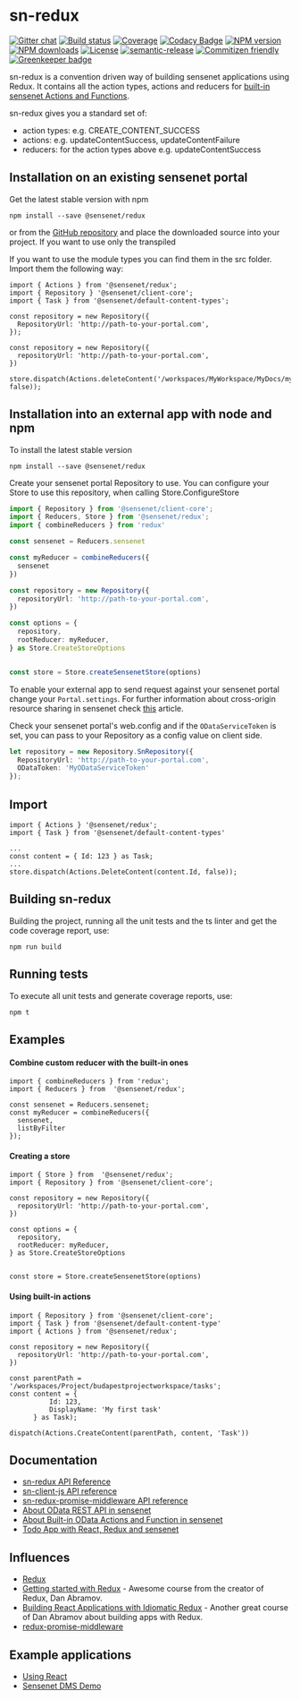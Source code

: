 # sn-redux

[![Gitter chat](https://img.shields.io/gitter/room/SenseNet/sn-redux.svg?style=flat)](https://gitter.im/SenseNet/sn-redux)
[![Build status](https://img.shields.io/travis/SenseNet/sn-redux.svg?style=flat)](https://travis-ci.org/SenseNet/sn-redux)
[![Coverage](https://img.shields.io/codecov/c/github/SenseNet/sn-redux.svg?style=flat)](https://codecov.io/gh/SenseNet/sn-redux)
[![Codacy Badge](https://api.codacy.com/project/badge/Grade/ca48bc7efa8549f091aa598e17ccc742)](https://www.codacy.com/app/herflis33/sn-redux?utm_source=github.com&amp;utm_medium=referral&amp;utm_content=SenseNet/sn-redux&amp;utm_campaign=Badge_Grade)
[![NPM version](https://img.shields.io/npm/v/sn-redux.svg?style=flat)](https://www.npmjs.com/package/sn-redux)
[![NPM downloads](https://img.shields.io/npm/dt/sn-redux.svg?style=flat)](https://www.npmjs.com/package/sn-redux)
[![License](https://img.shields.io/github/license/SenseNet/sn-redux.svg?style=flat)](https://github.com/SenseNet/sn-redux/LICENSE.txt)
[![semantic-release](https://img.shields.io/badge/%20%20%F0%9F%93%A6%F0%9F%9A%80-semantic--release-e10079.svg?style=flat)](https://github.com/semantic-release/semantic-release)
[![Commitizen friendly](https://img.shields.io/badge/commitizen-friendly-brightgreen.svg?style=flat)](http://commitizen.github.io/cz-cli/)
[![Greenkeeper badge](https://badges.greenkeeper.io/SenseNet/sn-redux.svg)](https://greenkeeper.io/)

sn-redux is a convention driven way of building sensenet applications using Redux. It contains all the action types, actions and reducers for [built-in sensenet Actions 
and Functions](http://wiki.sensenet.com/Built-in_OData_actions_and_functions).

sn-redux gives you a standard set of:

* action types: e.g. CREATE_CONTENT_SUCCESS
* actions: e.g. updateContentSuccess, updateContentFailure
* reducers: for the action types above e.g. updateContentSuccess

## Installation on an existing sensenet portal

Get the latest stable version with npm

```
npm install --save @sensenet/redux
```

or from the [GitHub repository](https://github.com/SenseNet/sn-redux) and place the downloaded source into your project. If you want to use only the transpiled 

If you want to use the module types you can find them in the src folder. Import them the following way:

```
import { Actions } from '@sensenet/redux';
import { Repository } '@sensenet/client-core';
import { Task } from '@sensenet/default-content-types';

const repository = new Repository({
  RepositoryUrl: 'http://path-to-your-portal.com',
});

const repository = new Repository({
  repositoryUrl: 'http://path-to-your-portal.com',
})

store.dispatch(Actions.deleteContent('/workspaces/MyWorkspace/MyDocs/mydoc.docx', false));
```

## Installation into an external app with node and npm

To install the latest stable version

```
npm install --save @sensenet/redux
```

Create your sensenet portal Repository to use. You can configure your Store to use this repository, when calling Store.ConfigureStore

```ts
import { Repository } from '@sensenet/client-core';
import { Reducers, Store } from '@sensenet/redux';
import { combineReducers } from 'redux'

const sensenet = Reducers.sensenet

const myReducer = combineReducers({
  sensenet
})

const repository = new Repository({
  repositoryUrl: 'http://path-to-your-portal.com',
})

const options = {
  repository,
  rootReducer: myReducer,
} as Store.CreateStoreOptions


const store = Store.createSensenetStore(options)

```

To enable your external app to send request against your sensenet portal change your ```Portal.settings```. For further information about cross-origin resource sharing in sensenet check [this](http://wiki.sensenet.com/Cross-origin_resource_sharing#Origin_check) article.

Check your sensenet portal's web.config and if the ```ODataServiceToken``` is set, you can pass to your Repository as a config value on client side.

```ts
let repository = new Repository.SnRepository({
  RepositoryUrl: 'http://path-to-your-portal.com',
  ODataToken: 'MyODataServiceToken'
});
```

## Import

```
import { Actions } '@sensenet/redux';
import { Task } from '@sensenet/default-content-types'

...
const content = { Id: 123 } as Task;
...
store.dispatch(Actions.DeleteContent(content.Id, false));
```

## Building sn-redux

Building the project, running all the unit tests and the ts linter and get the code coverage report, use:

```
npm run build
```

## Running tests

To execute all unit tests and generate coverage reports, use:

```
npm t
```


## Examples

#### Combine custom reducer with the built-in ones

```
import { combineReducers } from 'redux';
import { Reducers } from  '@sensenet/redux';

const sensenet = Reducers.sensenet;
const myReducer = combineReducers({
  sensenet,
  listByFilter
});

```

#### Creating a store

```
import { Store } from  '@sensenet/redux';
import { Repository } from '@sensenet/client-core';

const repository = new Repository({
  repositoryUrl: 'http://path-to-your-portal.com',
})

const options = {
  repository,
  rootReducer: myReducer,
} as Store.CreateStoreOptions


const store = Store.createSensenetStore(options)

```

#### Using built-in actions

```
import { Repository } from '@sensenet/client-core';
import { Task } from '@sensenet/default-content-type'
import { Actions } from '@sensenet/redux';

const repository = new Repository({
  repositoryUrl: 'http://path-to-your-portal.com',
})

const parentPath = '/workspaces/Project/budapestprojectworkspace/tasks';
const content = {
          Id: 123,
          DisplayName: 'My first task'
      } as Task);

dispatch(Actions.CreateContent(parentPath, content, 'Task'))
```

## Documentation

* [sn-redux API Reference](https://community.sensenet.com/api/sn-redux/)
* [sn-client-js API reference](https://community.sensenet.com/api/sn-client-js/)
* [sn-redux-promise-middleware API reference](https://community.sensenet.com/api/sn-redux-promise-middleware/)
* [About OData REST API in sensenet](http://wiki.sensenet.com/OData_REST_API)
* [About Built-in OData Actions and Function in sensenet](http://wiki.sensenet.com/Built-in_OData_actions_and_functions)
* [Todo App with React, Redux and sensenet](https://github.com/SenseNet/sn-react-redux-todo-app)

## Influences

* [Redux](http://redux.js.org/)
* [Getting started with Redux](https://egghead.io/courses/getting-started-with-redux) - Awesome course from the creator of Redux, Dan Abramov.
* [Building React Applications with Idiomatic Redux](https://egghead.io/courses/building-react-applications-with-idiomatic-redux) - Another great course of Dan Abramov about building apps with Redux.
* [redux-promise-middleware](https://github.com/pburtchaell/redux-promise-middleware)

## Example applications
* [Using React](https://github.com/SenseNet/sn-react-redux-todo-app)
* [Sensenet DMS Demo](https://github.com/SenseNet/sn-dms-demo)
